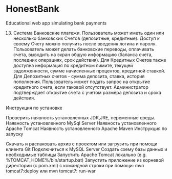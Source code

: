 # HonestBank
Educational web app simulating bank payments

13. Система Банковские платежи. Пользователь может иметь один или
несколько банковских Счетов (депозитные, кредитные). Доступ к своему
Счету можно получить после введения логина и пароля. Пользователь
может делать банковские переводы, оплачивать счета, выводить на экран
общую информацию (баланса счета, последних операциях, срок действия).
Для Кредитных Счетов также доступна информация по кредитном лимите,
текущей задолженности, сумме начисленных процентов, кредитной ставкой.
Для Депозитных счетов - сумма депозита, ставка, история пополнения.
Пользователь может подать запрос на открытие кредитного счета, если
таковой отсутствует. Администратор подтверждает открытие счета с учетом
размера депозита и срока действия.

Инструкция по установке

Проверить наявность установленных JDK,JRE, переменные среды.
Наявность установленного MySql Server
Наявность установленного Apache Tomcat
Наявность установленного Apache Maven
Инструкция по запуску

Скачать и распаковать архив с проектом или загрузить при помощи клиента Git
Подключиться к MySQL Server
Создать схему базы данных и необходимые таблицы
Запустить Apache Tomcat локально (e.g. %TOMCAT_HOME%/bin/startup.bat)
Запустить приложение из корневой директории (с pom.xml) с командной строки при помощи: mvn tomcat7:deploy или mvn tomcat7: run-war
